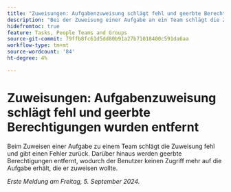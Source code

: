 ```yaml
---
title: "Zuweisungen: Aufgabenzuweisung schlägt fehl und geerbte Berechtigungen wurden entfernt"
description: "Bei der Zuweisung einer Aufgabe an ein Team schlägt die Zuweisung fehl und gibt einen Fehler zurück. Darüber hinaus werden geerbte Berechtigungen entfernt, wodurch der Benutzer keinen Zugriff mehr auf die Aufgabe erhält, die er zuweisen wollte."
hidefromtoc: true
feature: Tasks, People Teams and Groups
source-git-commit: 79ffb8fc61d5dd80b91a27b71018400c591da6aa
workflow-type: tm+mt
source-wordcount: '84'
ht-degree: 4%

---
```


# Zuweisungen: Aufgabenzuweisung schlägt fehl und geerbte Berechtigungen wurden entfernt

Beim Zuweisen einer Aufgabe zu einem Team schlägt die Zuweisung fehl und gibt einen Fehler zurück. Darüber hinaus werden geerbte Berechtigungen entfernt, wodurch der Benutzer keinen Zugriff mehr auf die Aufgabe erhält, die er zuweisen wollte.

_Erste Meldung am Freitag, 5. September 2024._
